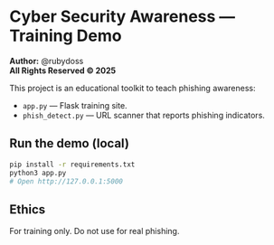# Cyber Security Awareness — Training Demo

**Author:** @rubydoss  
**All Rights Reserved © 2025**

This project is an educational toolkit to teach phishing awareness:
- `app.py` — Flask training site.
- `phish_detect.py` — URL scanner that reports phishing indicators.

## Run the demo (local)
```bash
pip install -r requirements.txt
python3 app.py
# Open http://127.0.0.1:5000
```

## Ethics
For training only. Do not use for real phishing.
